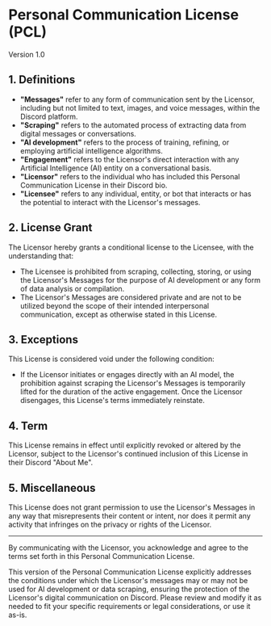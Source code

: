 # Personal Communication License (PCL)

Version 1.0

## 1. Definitions

- **"Messages"** refer to any form of communication sent by the Licensor, including but not limited to text, images, and voice messages, within the Discord platform.
- **"Scraping"** refers to the automated process of extracting data from digital messages or conversations.
- **"AI development"** refers to the process of training, refining, or employing artificial intelligence algorithms.
- **"Engagement"** refers to the Licensor's direct interaction with any Artificial Intelligence (AI) entity on a conversational basis.
- **"Licensor"** refers to the individual who has included this Personal Communication License in their Discord bio.
- **"Licensee"** refers to any individual, entity, or bot that interacts or has the potential to interact with the Licensor's messages.

## 2. License Grant

The Licensor hereby grants a conditional license to the Licensee, with the understanding that:

- The Licensee is prohibited from scraping, collecting, storing, or using the Licensor's Messages for the purpose of AI development or any form of data analysis or compilation.
- The Licensor's Messages are considered private and are not to be utilized beyond the scope of their intended interpersonal communication, except as otherwise stated in this License.

## 3. Exceptions

This License is considered void under the following condition:

- If the Licensor initiates or engages directly with an AI model, the prohibition against scraping the Licensor's Messages is temporarily lifted for the duration of the active engagement. Once the Licensor disengages, this License's terms immediately reinstate.

## 4. Term

This License remains in effect until explicitly revoked or altered by the Licensor, subject to the Licensor's continued inclusion of this License in their Discord "About Me".

## 5. Miscellaneous

This License does not grant permission to use the Licensor's Messages in any way that misrepresents their content or intent, nor does it permit any activity that infringes on the privacy or rights of the Licensor.

---

By communicating with the Licensor, you acknowledge and agree to the terms set forth in this Personal Communication License.



This version of the Personal Communication License explicitly addresses the conditions under which the Licensor's messages may or may not be used for AI development or data scraping, ensuring the protection of the Licensor's digital communication on Discord. Please review and modify it as needed to fit your specific requirements or legal considerations, or use it as-is.

